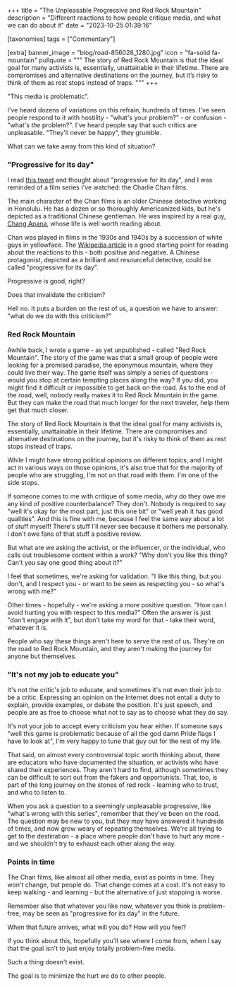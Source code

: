 +++
title = "The Unpleasable Progressive and Red Rock Mountain"
description = "Different reactions to how people critique media, and what we can do about it"
date = "2023-10-25 01:39:16"

[taxonomies]
tags = ["Commentary"]

[extra]
banner_image = "blog/road-856028_1280.jpg"
icon = "fa-solid fa-mountain"
pullquote = """
The story of Red Rock Mountain is that the ideal goal for many activists is, essentially, unattainable in their lifetime.
There are compromises and alternative destinations on the journey, but it’s risky to think of them as rest stops instead of traps.
"""
+++

"This media is problematic".

I've heard dozens of variations on this refrain, hundreds of times.
I've seen people respond to it with hostility - "what's your problem?" - or confusion - "what's _the_ problem?".
I've heard people say that such critics are unpleasable. "They'll never be happy", they grumble.

What can we take away from this kind of situation?

<!-- more -->

### "Progressive for its day"

I read [this tweet](https://x.com/benjanun_s/status/1716830696063500708?s=20) and thought about
"progressive for its day", and I was reminded of a film series I've watched: the Charlie Chan films.

The main character of the Chan films is an older Chinese detective working in Honolulu.
He has a dozen or so thoroughly Americanized kids, but he's depicted as a traditional Chinese gentleman.
He was inspired by a real guy, [Chang Apana](https://en.wikipedia.org/wiki/Chang_Apana), whose life is well worth reading about.

Chan was played in films in the 1930s and 1940s by a succession of white guys in yellowface.
The [Wikipedia article](https://en.wikipedia.org/wiki/Charlie_Chan) is a good starting point
for reading about the reactions to this - both positive and negative.
A Chinese protagonist, depicted as a brilliant and resourceful detective, could be called "progressive for its day".

Progressive is good, right?

Does that invalidate the criticism?

Hell no. It puts a burden on the rest of us, a question we have to answer: "what do we do with this criticism?"

### Red Rock Mountain

Awhile back, I wrote a game - as yet unpublished - called "Red Rock Mountain".
The story of the game was that a small group of people were looking for a promised paradise, the eponymous mountain,
where they could live their way.
The game itself was simply a series of questions - would you stop at certain tempting places along the way?
If you did, you might find it difficult or impossible to get back on the road.
As to the end of the road, well, nobody really makes it to Red Rock Mountain in the game.
But they can make the road that much longer for the next traveler, help them get that much closer.

The story of Red Rock Mountain is that the ideal goal for many activists is, essentially, unattainable in their lifetime.
There are compromises and alternative destinations on the journey, but it's risky to think of them as rest stops instead of traps.

While I might have strong political opinions on different topics, and I might act in various ways on those opinions,
it's also true that for the majority of people who are struggling, I'm not on that road with them.
I'm one of the side stops.

If someone comes to me with critique of some media, why do they owe me any kind of positive counterbalance?
They don't. Nobody is required to say "well it's okay for the most part, just this one bit" or "well yeah it has good qualities".
And this is fine with me, because I feel the same way about a lot of stuff myself!
There's stuff I'll never see because it bothers me personally. I don't owe fans of that stuff a positive review.

But what are we asking the activist, or the influencer, or the individual, who calls out troublesome content
within a work? "Why don't you like this thing? Can't you say one good thing about it?"

I feel that sometimes, we're asking for validation. "I like this thing, but you don't, and I respect you - or want to be seen as respecting you - so what's wrong with me?"

Other times - hopefully - we're asking a more positive question. "How can I avoid hurting you with respect to this media?"
Often the answer is just "don't engage with it", but don't take my word for that - take their word, whatever it is.

People who say these things aren't here to serve the rest of us.
They're on the road to Red Rock Mountain, and they aren't making the journey for anyone but themselves.

### "It's not my job to educate you"

It's not the critic's job to educate, and sometimes it's not even their job to be a critic.
Expressing an opinion on the Internet does not entail a duty to explain, provide examples, or debate the position.
It's just speech, and people are as free to choose what not to say as to choose what they do say.

It's not your job to accept every criticism you hear either.
If someone says "well this game is problematic because of all the god damn Pride flags I have to look at",
I'm very happy to tune that guy out for the rest of my life.

That said, on almost every controversial topic worth thinking about,
there are educators who have documented the situation, or activists who have shared their experiences.
They aren't hard to find, although sometimes they can be difficult to sort out from the fakers and opportunists.
That, too, is part of the long journey on the stones of red rock - learning who to trust, and who to listen to.

When you ask a question to a seemingly unpleasable progressive, like "what's wrong with this series",
remember that they've been on the road.
The question may be new to you, but they may have answered it hundreds of times, and now grow weary of repeating themselves.
We're all trying to get to the destination - a place where people don't have to hurt any more - and we shouldn't try to exhaust each other along the way.

### Points in time

The Chan films, like almost all other media, exist as points in time. They won't change, but people do.
That change comes at a cost. It's not easy to keep walking - and learning - but the alternative of just stopping is worse.

Remember also that whatever you like now, whatever you think is problem-free,
may be seen as "progressive for its day" in the future.

When that future arrives, what will you do? How will you feel?

If you think about this, hopefully you'll see where I come from, when I say
that the goal isn't to just enjoy totally problem-free media.

Such a thing doesn't exist.

The goal is to minimize the hurt we do to other people.